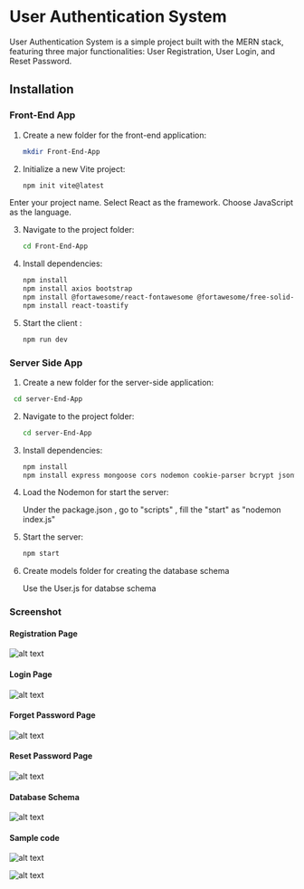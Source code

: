# User Authentication System

User Authentication System is a simple project built with the MERN stack, featuring three major functionalities: User Registration, User Login, and Reset Password.

## Installation

### Front-End App

1. Create a new folder for the front-end application:

    ```bash
   mkdir Front-End-App
   
2. Initialize a new Vite project:

    ```bash
   npm init vite@latest
    ```

Enter your project name.
Select React as the framework.
Choose JavaScript as the language.

3. Navigate to the project folder:

     ```bash
   cd Front-End-App

4. Install dependencies:

    ```bash
    npm install
    npm install axios bootstrap
    npm install @fortawesome/react-fontawesome @fortawesome/free-solid-svg-icons
    npm install react-toastify
    ```

5. Start the client : 

    ```bash
    npm run dev    
    ```

### Server Side App

1. Create a new folder for the server-side application:

  ```bash
   cd server-End-App
   ```

2. Navigate to the project folder:

    ```bash
   cd server-End-App
   ```

3. Install dependencies:

    ```bash
    npm install
    npm install express mongoose cors nodemon cookie-parser bcrypt jsonwebtoken
    ```


4. Load the Nodemon for start the server:

    Under the package.json , go to "scripts" , fill the "start" as "nodemon index.js"


5. Start the server:

    ```bash
    npm start
    ```


6. Create models folder for creating the database schema

    Use the User.js for databse schema




### Screenshot


#### Registration Page
![alt text](ScreenShot/register.png)

#### Login Page
![alt text](ScreenShot/login.png)

#### Forget Password Page
![alt text](ScreenShot/forgetPassword.png)

#### Reset Password Page
![alt text](ScreenShot/reset.png)


#### Database Schema
![alt text](ScreenShot/schema.png)

#### Sample code
![alt text](ScreenShot/sample1.png)

![alt text](ScreenShot/sample2.png)